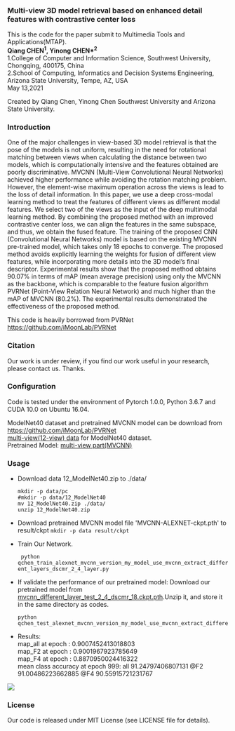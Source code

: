 

### Multi-view 3D model retrieval based on enhanced detail features with contrastive center loss

This is the code for the paper submit to Multimedia Tools and Applications(MTAP).<br>
**Qiang CHEN<sup>1</sup>, Yinong CHEN\*<sup>2</sup><br>**
1.College of Computer and Information Science, Southwest University, Chongqing, 400175, China<br>
2.School of Computing, Informatics and Decision Systems Engineering, Arizona State University, Tempe, AZ, USA<br>
May 13,2021

Created by Qiang Chen, Yinong Chen Southwest University and Arizona State University.


### Introduction
One of the major challenges in view-based 3D model retrieval is that the pose of the models is not uniform, resulting in the need for rotational matching between views when calculating the distance between two models, which is computationally intensive and the features obtained are poorly discriminative. MVCNN (Multi-View Convolutional Neural Networks) achieved higher performance while avoiding the rotation matching problem. However, the element-wise maximum operation across the views is lead to the loss of detail information. In this paper, we use a deep cross-modal learning method to treat the features of different views as different modal features. We select two of the views as the input of the deep multimodal learning method. By combining the proposed method with an improved contrastive center loss, we can align the features in the same subspace, and thus, we obtain the fused feature. The training of the proposed CNN (Convolutional Neural Networks) model is based on the existing MVCNN pre-trained model, which takes only 18 epochs to converge. The proposed method avoids explicitly learning the weights for fusion of different view features, while incorporating more details into the 3D model’s final descriptor. Experimental results show that the proposed method obtains 90.07% in terms of mAP (mean average precision) using only the MVCNN as the backbone, which is comparable to the feature fusion algorithm PVRNet (Point-View Relation Neural Network) and much higher than the mAP of MVCNN (80.2%). The experimental results demonstrated the effectiveness of the proposed method.<br>

This code is heavily borrowed from PVRNet https://github.com/iMoonLab/PVRNet

### Citation
Our work is under review, if you find our work useful in your research, please contact us. Thanks.

### Configuration
Code is tested under the environment of Pytorch 1.0.0, Python 3.6.7 and CUDA 10.0 on Ubuntu 16.04.

ModelNet40 dataset and pretrained MVCNN model can be download from https://github.com/iMoonLab/PVRNet <br>
[multi-view(12-view) data](https://drive.google.com/file/d/12JbIPLvcSUsMjxb_CZYXI8xQK2UKosio/view?usp=sharing) for ModelNet40 dataset.<br>
Pretrained Model: [multi-view part(MVCNN)](https://drive.google.com/file/d/1dZG7XojtPS9Cl5aaH4iWXA_N2PximB6i/view?usp=sharing)<br>

### Usage
+ Download data 12_ModelNet40.zip to ./data/
    ```
    mkdir -p data/pc
    #mkdir -p data/12_ModelNet40
    mv 12_ModelNet40.zip ./data/
    unzip 12_ModelNet40.zip

    ```
+ Download pretrained MVCNN model file 'MVCNN-ALEXNET-ckpt.pth' to result/ckpt
    ```mkdir -p data result/ckpt```
    
+ Train Our Network.

    ``` python qchen_train_alexnet_mvcnn_version_my_model_use_mvcnn_extract_different_layers_dscmr_2_4_layer.py```

+ If validate the performance of our pretrained model:
    Download our pretrained model  from <a href='http://computer.swu.edu.cn/r/cms/computer/computer/images/mvcnn_different_layer_test_2_4_dscmr_18.ckpt.pth'>mvcnn_different_layer_test_2_4_dscmr_18.ckpt.pth</a>.Unzip it, and store it in the same directory as codes.
    ```
    python qchen_test_alexnet_mvcnn_version_my_model_use_mvcnn_extract_different_layers_dscmr_2_4_layer.py
    ```

+ Results:<br>
    map_all at epoch : 0.9007452413018803<br>
    map_F2 at epoch : 0.9001967923785649<br>
    map_F4 at epoch : 0.8870950024416322<br>
    mean class accuracy at epoch 999: all 91.24797406807131  @F2 91.00486223662885 @F4 90.55915721231767<br>
<img src='http://computer.swu.edu.cn/r/cms/computer/computer/images/pr_result.png'>

### License
Our code is released under MIT License (see LICENSE file for details).


    
